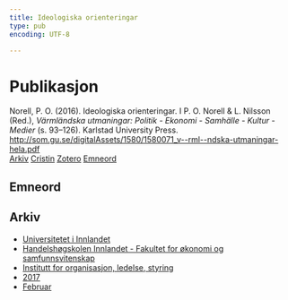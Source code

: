 ```yaml
---
title: Ideologiska orienteringar
type: pub
encoding: UTF-8

---
```

<h1>Publikasjon</h1>
<article id="csl-bib-container-C6JN6SQQ" class="csl-bib-container">
  <div class="csl-bib-body"> <div class="csl-entry">Norell, P. O. (2016). Ideologiska orienteringar. I P. O. Norell &#38; L. Nilsson (Red.), <i>Värmländska utmaningar: Politik - Ekonomi - Samhälle - Kultur - Medier</i> (s. 93–126). Karlstad University Press. <a href="http://som.gu.se/digitalAssets/1580/1580071_v--rml--ndska-utmaningar-hela.pdf">http://som.gu.se/digitalAssets/1580/1580071_v--rml--ndska-utmaningar-hela.pdf</a></div> </div>
  <div class="csl-bib-buttons">
    <a href="#taxonomy-article-C6JN6SQQ" alt="archive" class="csl-bib-button">Arkiv</a>
    <a href="https://app.cristin.no/results/show.jsf?id=1445227" alt="Cristin" class="csl-bib-button">Cristin</a>
    <a href="http://zotero.org/groups/5881554/items/C6JN6SQQ" alt="Zotero" class="csl-bib-button">Zotero</a>
    <a href="#keywords-article-C6JN6SQQ" alt="keywords" class="csl-bib-button">Emneord</a>
  </div>
  <div id="csl-bib-meta-container-C6JN6SQQ"></div>
</article>
<div id="csl-bib-meta-C6JN6SQQ" class="csl-bib-meta">
  <article id="keywords-article-C6JN6SQQ" class="keywords-article">
    <h1>Emneord</h1>
    
  </article>
  <article id="taxonomy-article-C6JN6SQQ" class="taxonomy-article">
    <h1>Arkiv</h1>
    <ul>
      <li><a href="{{< params subfolder >}}nn/archive/?key=3DCRN523">Universitetet i Innlandet</a></li>
      <li><a href="{{< params subfolder >}}nn/archive/?key=DU8Q9LN9">Handelshøgskolen Innlandet - Fakultet for økonomi og samfunnsvitenskap</a></li>
      <li><a href="{{< params subfolder >}}nn/archive/?key=4LUWR3ZM">Institutt for organisasjon, ledelse, styring</a></li>
      <li><a href="{{< params subfolder >}}nn/archive/?key=KF5I8TQ8">2017</a></li>
      <li><a href="{{< params subfolder >}}nn/archive/?key=Q5ZAHYMT">Februar</a></li>
    </ul>
  </article>
</div>

